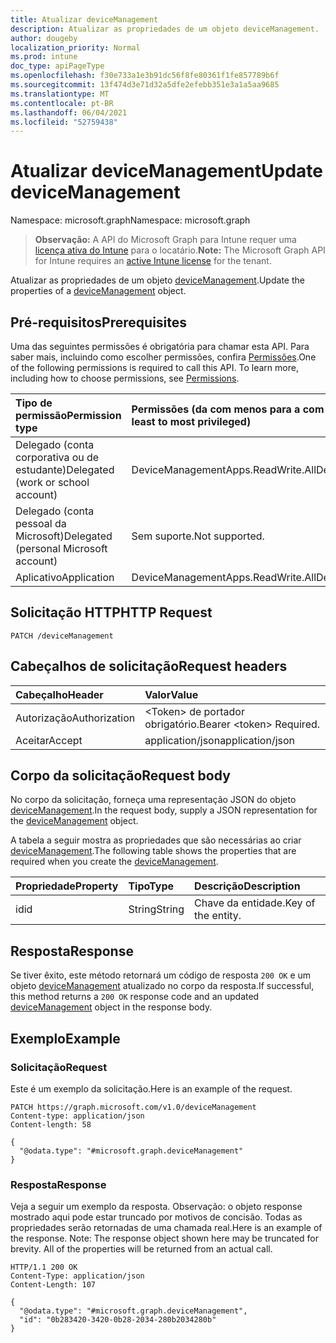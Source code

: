 ```yaml
---
title: Atualizar deviceManagement
description: Atualizar as propriedades de um objeto deviceManagement.
author: dougeby
localization_priority: Normal
ms.prod: intune
doc_type: apiPageType
ms.openlocfilehash: f30e733a1e3b91dc56f8fe80361f1fe857789b6f
ms.sourcegitcommit: 13f474d3e71d32a5dfe2efebb351e3a1a5aa9685
ms.translationtype: MT
ms.contentlocale: pt-BR
ms.lasthandoff: 06/04/2021
ms.locfileid: "52759438"
---
```

# <a name="update-devicemanagement"></a><span data-ttu-id="11b2d-103">Atualizar deviceManagement</span><span class="sxs-lookup"><span data-stu-id="11b2d-103">Update deviceManagement</span></span>

<span data-ttu-id="11b2d-104">Namespace: microsoft.graph</span><span class="sxs-lookup"><span data-stu-id="11b2d-104">Namespace: microsoft.graph</span></span>

> <span data-ttu-id="11b2d-105">**Observação:** A API do Microsoft Graph para Intune requer uma [licença ativa do Intune](https://go.microsoft.com/fwlink/?linkid=839381) para o locatário.</span><span class="sxs-lookup"><span data-stu-id="11b2d-105">**Note:** The Microsoft Graph API for Intune requires an [active Intune license](https://go.microsoft.com/fwlink/?linkid=839381) for the tenant.</span></span>

<span data-ttu-id="11b2d-106">Atualizar as propriedades de um objeto [deviceManagement](../resources/intune-auditing-devicemanagement.md).</span><span class="sxs-lookup"><span data-stu-id="11b2d-106">Update the properties of a [deviceManagement](../resources/intune-auditing-devicemanagement.md) object.</span></span>

## <a name="prerequisites"></a><span data-ttu-id="11b2d-107">Pré-requisitos</span><span class="sxs-lookup"><span data-stu-id="11b2d-107">Prerequisites</span></span>
<span data-ttu-id="11b2d-p101">Uma das seguintes permissões é obrigatória para chamar esta API. Para saber mais, incluindo como escolher permissões, confira [Permissões](/graph/permissions-reference).</span><span class="sxs-lookup"><span data-stu-id="11b2d-p101">One of the following permissions is required to call this API. To learn more, including how to choose permissions, see [Permissions](/graph/permissions-reference).</span></span>

|<span data-ttu-id="11b2d-110">Tipo de permissão</span><span class="sxs-lookup"><span data-stu-id="11b2d-110">Permission type</span></span>|<span data-ttu-id="11b2d-111">Permissões (da com menos para a com mais privilégios)</span><span class="sxs-lookup"><span data-stu-id="11b2d-111">Permissions (from least to most privileged)</span></span>|
|:---|:---|
|<span data-ttu-id="11b2d-112">Delegado (conta corporativa ou de estudante)</span><span class="sxs-lookup"><span data-stu-id="11b2d-112">Delegated (work or school account)</span></span>|<span data-ttu-id="11b2d-113">DeviceManagementApps.ReadWrite.All</span><span class="sxs-lookup"><span data-stu-id="11b2d-113">DeviceManagementApps.ReadWrite.All</span></span>|
|<span data-ttu-id="11b2d-114">Delegado (conta pessoal da Microsoft)</span><span class="sxs-lookup"><span data-stu-id="11b2d-114">Delegated (personal Microsoft account)</span></span>|<span data-ttu-id="11b2d-115">Sem suporte.</span><span class="sxs-lookup"><span data-stu-id="11b2d-115">Not supported.</span></span>|
|<span data-ttu-id="11b2d-116">Aplicativo</span><span class="sxs-lookup"><span data-stu-id="11b2d-116">Application</span></span>|<span data-ttu-id="11b2d-117">DeviceManagementApps.ReadWrite.All</span><span class="sxs-lookup"><span data-stu-id="11b2d-117">DeviceManagementApps.ReadWrite.All</span></span>|

## <a name="http-request"></a><span data-ttu-id="11b2d-118">Solicitação HTTP</span><span class="sxs-lookup"><span data-stu-id="11b2d-118">HTTP Request</span></span>
<!-- {
  "blockType": "ignored"
}
-->
``` http
PATCH /deviceManagement
```

## <a name="request-headers"></a><span data-ttu-id="11b2d-119">Cabeçalhos de solicitação</span><span class="sxs-lookup"><span data-stu-id="11b2d-119">Request headers</span></span>
|<span data-ttu-id="11b2d-120">Cabeçalho</span><span class="sxs-lookup"><span data-stu-id="11b2d-120">Header</span></span>|<span data-ttu-id="11b2d-121">Valor</span><span class="sxs-lookup"><span data-stu-id="11b2d-121">Value</span></span>|
|:---|:---|
|<span data-ttu-id="11b2d-122">Autorização</span><span class="sxs-lookup"><span data-stu-id="11b2d-122">Authorization</span></span>|<span data-ttu-id="11b2d-123">&lt;Token&gt; de portador obrigatório.</span><span class="sxs-lookup"><span data-stu-id="11b2d-123">Bearer &lt;token&gt; Required.</span></span>|
|<span data-ttu-id="11b2d-124">Aceitar</span><span class="sxs-lookup"><span data-stu-id="11b2d-124">Accept</span></span>|<span data-ttu-id="11b2d-125">application/json</span><span class="sxs-lookup"><span data-stu-id="11b2d-125">application/json</span></span>|

## <a name="request-body"></a><span data-ttu-id="11b2d-126">Corpo da solicitação</span><span class="sxs-lookup"><span data-stu-id="11b2d-126">Request body</span></span>
<span data-ttu-id="11b2d-127">No corpo da solicitação, forneça uma representação JSON do objeto [deviceManagement](../resources/intune-auditing-devicemanagement.md).</span><span class="sxs-lookup"><span data-stu-id="11b2d-127">In the request body, supply a JSON representation for the [deviceManagement](../resources/intune-auditing-devicemanagement.md) object.</span></span>

<span data-ttu-id="11b2d-128">A tabela a seguir mostra as propriedades que são necessárias ao criar [deviceManagement](../resources/intune-auditing-devicemanagement.md).</span><span class="sxs-lookup"><span data-stu-id="11b2d-128">The following table shows the properties that are required when you create the [deviceManagement](../resources/intune-auditing-devicemanagement.md).</span></span>

|<span data-ttu-id="11b2d-129">Propriedade</span><span class="sxs-lookup"><span data-stu-id="11b2d-129">Property</span></span>|<span data-ttu-id="11b2d-130">Tipo</span><span class="sxs-lookup"><span data-stu-id="11b2d-130">Type</span></span>|<span data-ttu-id="11b2d-131">Descrição</span><span class="sxs-lookup"><span data-stu-id="11b2d-131">Description</span></span>|
|:---|:---|:---|
|<span data-ttu-id="11b2d-132">id</span><span class="sxs-lookup"><span data-stu-id="11b2d-132">id</span></span>|<span data-ttu-id="11b2d-133">String</span><span class="sxs-lookup"><span data-stu-id="11b2d-133">String</span></span>|<span data-ttu-id="11b2d-134">Chave da entidade.</span><span class="sxs-lookup"><span data-stu-id="11b2d-134">Key of the entity.</span></span>|



## <a name="response"></a><span data-ttu-id="11b2d-135">Resposta</span><span class="sxs-lookup"><span data-stu-id="11b2d-135">Response</span></span>
<span data-ttu-id="11b2d-136">Se tiver êxito, este método retornará um código de resposta `200 OK` e um objeto [deviceManagement](../resources/intune-auditing-devicemanagement.md) atualizado no corpo da resposta.</span><span class="sxs-lookup"><span data-stu-id="11b2d-136">If successful, this method returns a `200 OK` response code and an updated [deviceManagement](../resources/intune-auditing-devicemanagement.md) object in the response body.</span></span>

## <a name="example"></a><span data-ttu-id="11b2d-137">Exemplo</span><span class="sxs-lookup"><span data-stu-id="11b2d-137">Example</span></span>

### <a name="request"></a><span data-ttu-id="11b2d-138">Solicitação</span><span class="sxs-lookup"><span data-stu-id="11b2d-138">Request</span></span>
<span data-ttu-id="11b2d-139">Este é um exemplo da solicitação.</span><span class="sxs-lookup"><span data-stu-id="11b2d-139">Here is an example of the request.</span></span>
``` http
PATCH https://graph.microsoft.com/v1.0/deviceManagement
Content-type: application/json
Content-length: 58

{
  "@odata.type": "#microsoft.graph.deviceManagement"
}
```

### <a name="response"></a><span data-ttu-id="11b2d-140">Resposta</span><span class="sxs-lookup"><span data-stu-id="11b2d-140">Response</span></span>
<span data-ttu-id="11b2d-p102">Veja a seguir um exemplo da resposta. Observação: o objeto response mostrado aqui pode estar truncado por motivos de concisão. Todas as propriedades serão retornadas de uma chamada real.</span><span class="sxs-lookup"><span data-stu-id="11b2d-p102">Here is an example of the response. Note: The response object shown here may be truncated for brevity. All of the properties will be returned from an actual call.</span></span>
``` http
HTTP/1.1 200 OK
Content-Type: application/json
Content-Length: 107

{
  "@odata.type": "#microsoft.graph.deviceManagement",
  "id": "0b283420-3420-0b28-2034-280b2034280b"
}
```




